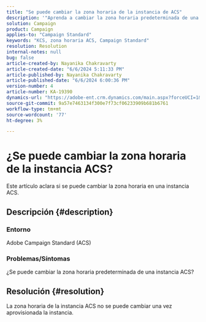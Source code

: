 ```yaml
---
title: "Se puede cambiar la zona horaria de la instancia de ACS"
description: '"Aprenda a cambiar la zona horaria predeterminada de una instancia de Adobe Campaign Standard (ACS)".'
solution: Campaign
product: Campaign
applies-to: "Campaign Standard"
keywords: "KCS, zona horaria ACS, Campaign Standard"
resolution: Resolution
internal-notes: null
bug: false
article-created-by: Nayanika Chakravarty
article-created-date: "6/6/2024 5:11:33 PM"
article-published-by: Nayanika Chakravarty
article-published-date: "6/6/2024 6:00:36 PM"
version-number: 4
article-number: KA-19390
dynamics-url: "https://adobe-ent.crm.dynamics.com/main.aspx?forceUCI=1&pagetype=entityrecord&etn=knowledgearticle&id=c62b93d0-2724-ef11-840a-00224809adb3"
source-git-commit: 9a57e7463134f300e7f73cf06233909b681b6761
workflow-type: tm+mt
source-wordcount: '77'
ht-degree: 3%

---
```


# ¿Se puede cambiar la zona horaria de la instancia ACS?


Este artículo aclara si se puede cambiar la zona horaria en una instancia ACS.

## Descripción {#description}


### <b>Entorno</b>

Adobe Campaign Standard (ACS)

### <b>Problemas/Síntomas</b>

¿Se puede cambiar la zona horaria predeterminada de una instancia ACS?


## Resolución {#resolution}


La zona horaria de la instancia ACS no se puede cambiar una vez aprovisionada la instancia.
